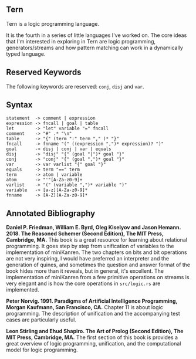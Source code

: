 Tern
----
Tern is a logic programming language.

It is the fourth in a series of little languages I've worked on. The core ideas that I'm interested
in exploring in Tern are logic programming, generators/streams and how pattern matching can work
in a dynamically typed language.

Reserved Keywords
-----------------
The following keywords are reserved: `conj`, `disj` and `var`.

Syntax
------
    statement  -> comment | expression
    expression -> fncall | goal | table
    let        -> "let" variable "=" fncall
    comment    -> "#" .* "\n"
    table      -> "{" (term ":" term "," )* "}"
    fncall     -> fnname "(" ((expression ",")* expression)? ")"
    goal       -> disj | conj | var | equals
    disj       -> "disj" "{" (goal "|")* goal "}"
    conj       -> "conj" "{" (goal ",")* goal "}"
    var        -> var varlist "{" goal "}"
    equals     -> term "==" term
    term       -> atom | variable
    atom       -> "'"[A-Za-z0-9]+
    varlist    -> "(" (variable ",")* variable ")"
    variable   -> [a-z][A-Za-z0-9]*
    fnname     -> [A-Z][A-Za-z0-9]*

Annotated Bibliography
----------------------
**Daniel P. Friedman, William E. Byrd, Oleg Kiselyov and Jason Hemann. 2018. The Reasoned Schemer (Second Edition), The MIT Press, Cambridge, MA.**
This book is a great resource for learning about relational programming. It goes step by step from unification of
variables to the implementation of miniKanren. The two chapters on bits and bit operations are not very
inspiring, I would have preferred an interpreter and the generation of quines, and sometimes the question and
answer format of the book hides more than it reveals, but in general, it's excellent. The implementation of miniKanren
from a few primitive operations on streams is very elegant and is how the core operations in `src/logic.rs`
are implemented.

**Peter Norvig. 1991. Paradigms of Artificial Intelligence Programming, Morgan Kaufmann, San Francisco, CA.**
Chapter 11 is about logic programming. The description of unification and the accompanying test cases are particularly useful.

**Leon Stirling and Ehud Shapiro. The Art of Prolog (Second Edition), The MIT Press, Cambridge, MA.**
The first section of this book is provides a great overview of logic programming, unification, and the computational model
for logic programming.
